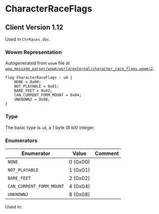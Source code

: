 # CharacterRaceFlags

## Client Version 1.12

Used in `ChrRaces.dbc`.

### Wowm Representation

Autogenerated from `wowm` file at [`wow_message_parser/wowm/world/external/character_race_flags.wowm:2`](https://github.com/gtker/wow_messages/tree/main/wow_message_parser/wowm/world/external/character_race_flags.wowm#L2).

```rust,ignore
flag CharacterRaceFlags : u8 {
    NONE = 0x00;
    NOT_PLAYABLE = 0x01;
    BARE_FEET = 0x02;
    CAN_CURRENT_FORM_MOUNT = 0x04;
    UNKNOWN2 = 0x08;
}
```
### Type
The basic type is `u8`, a 1 byte (8 bit) integer.
### Enumerators
| Enumerator | Value  | Comment |
| --------- | -------- | ------- |
| `NONE` | 0 (0x00) |  |
| `NOT_PLAYABLE` | 1 (0x01) |  |
| `BARE_FEET` | 2 (0x02) |  |
| `CAN_CURRENT_FORM_MOUNT` | 4 (0x04) |  |
| `UNKNOWN2` | 8 (0x08) |  |

Used in:
